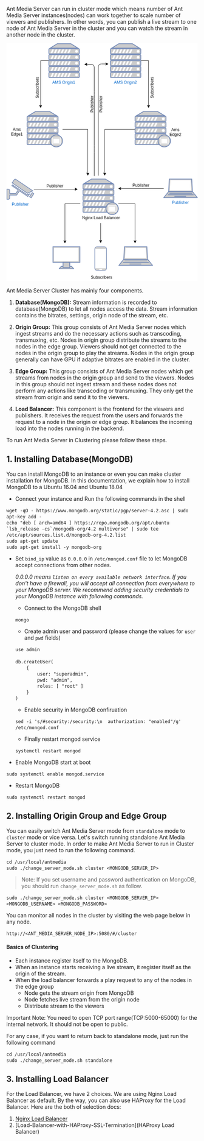 Ant Media Server can run in cluster mode which means number of Ant Media Server instances(nodes) can work together to scale number of viewers and publishers. In other words, you can publish a live stream to one node of Ant Media Server in the cluster and you can watch the stream in another node in the cluster.

![](images/origin_edge.png)  

Ant Media Server Cluster has mainly four components. 
1. **Database(MongoDB):** Stream information is recorded to database(MongoDB) to let all nodes access the data. Stream information contains the bitrates, settings, origin node of the stream, etc. 

2. **Origin Group:** This group consists of Ant Media Server nodes which ingest streams and do the necessary actions such as transcoding, transmuxing, etc. Nodes in origin group distribute the streams to the nodes in the edge group. Viewers should not get connected to the nodes in the origin group to play the streams. Nodes in the origin group generally can have GPU if adaptive bitrates are enabled in the cluster.    

3. **Edge Group:** This group consists of Ant Media Server nodes which get streams from nodes in the origin group and send to the viewers. Nodes in this group should not ingest stream and these nodes does not perform any actions like transcoding or transmuxing. They only get the stream from origin and send it to the viewers.  
 
4. **Load Balancer:** This component is the frontend for the viewers and publishers. It receives the request from the users and forwards the request to a node in the origin or edge group. It balances the incoming load into the nodes running in the backend. 


To run Ant Media Server in Clustering please follow these steps.

## 1. Installing Database(MongoDB)
You can install MongoDB to an instance or even you can make cluster installation for MongoDB. In this documentation, we explain how to install MongoDB to a Ubuntu 16.04 and Ubuntu 18.04
 
* Connect your instance and Run the following commands in the shell 
```
wget -qO - https://www.mongodb.org/static/pgp/server-4.2.asc | sudo apt-key add -
echo "deb [ arch=amd64 ] https://repo.mongodb.org/apt/ubuntu `lsb_release -cs`/mongodb-org/4.2 multiverse" | sudo tee /etc/apt/sources.list.d/mongodb-org-4.2.list
sudo apt-get update
sudo apt-get install -y mongodb-org
```
* Set `bind_ip` value as `0.0.0.0` in `/etc/mongod.conf` file to let MongoDB accept connections from other nodes. 
  
  _0.0.0.0 means `listen on every available network interface`. If you don't have a firewall, you will accept all connection from everywhere to your MongoDB server. We recommend adding security credentials to your MongoDB instance with following commands._

  * Connect to the MongoDB shell
  ```
  mongo
  ```
  * Create admin user and password (please change the values for `user` and `pwd` fields)
  ```
  use admin

  db.createUser(
      {
          user: "superadmin",
          pwd: "admin",
          roles: [ "root" ]
      }
  )
  ```
  * Enable security in MongoDB confiruation 
  ```
  sed -i 's/#security:/security:\n  authorization: "enabled"/g' /etc/mongod.conf
  ```
  * Finally restart mongod service
  ```
  systemctl restart mongod 
  ```
* Enable MongoDB start at boot
````
sudo systemctl enable mongod.service
````
* Restart MongoDB 
```
sudo systemctl restart mongod
```

## 2. Installing Origin Group and Edge Group

You can easily switch Ant Media Server mode from `standalone` mode to `cluster` mode or vice versa. Let's switch running standalone Ant Media Server to cluster mode.  In order to make Ant Media Server to run in Cluster mode, you just need to run the following command.

````
cd /usr/local/antmedia
sudo ./change_server_mode.sh cluster <MONGODB_SERVER_IP>
````
> Note: If you set username and password authentication on MongoDB, you should run `change_server_mode.sh` as follow.
````
sudo ./change_server_mode.sh cluster <MONGODB_SERVER_IP> <MONGODB_USERNAME> <MONGODB_PASSWORD>
````

You can monitor all nodes in the cluster by visiting the web page below in any node.
````
http://<ANT_MEDIA_SERVER_NODE_IP>:5080/#/cluster
````


#### Basics of Clustering
* Each instance register itself to the MongoDB.
* When an instance starts receiving a live stream, it register itself as the origin of the stream.
* When the load balancer forwards a play request to any of the nodes in the edge group
  * Node gets the stream origin from MongoDB
  * Node fetches live stream from the origin node
  * Distribute stream to the viewers

Important Note: You need to open TCP port range(TCP:5000-65000) for the internal network. It should not be open to public.

For any case, if you want to return back to standalone mode, just run the following command
````
cd /usr/local/antmedia
sudo ./change_server_mode.sh standalone
````
## 3. Installing Load Balancer

For the Load Balancer, we have 2 choices. We are using Nginx Load Balancer as default. By the way, you can also use HAProxy for the Load Balancer. Here are the both of selection docs:

1. [Nginx Load Balancer](Nginx-Load-Balancer)
2. [Load-Balancer-with-HAProxy-SSL-Termination](HAProxy Load Balancer) 